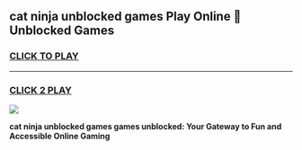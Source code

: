 
## cat ninja unblocked games Play Online 👋 Unblocked Games
<h3>
<a href="https://premium.freeplayer.one?title=cat_ninja_unblocked_games&ref=19F">CLICK TO PLAY</a></h3>
<hr>

<h3>
<a href="https://premium.freeplayer.one?title=cat_ninja_unblocked_games&ref=19F">CLICK 2 PLAY</a>
  
</h3>

<a href="https://premium.freeplayer.one?title=cat_ninja_unblocked_games&ref=19F"><img src="https://clearcache.store/games.png"></a>


**cat ninja unblocked games games unblocked: Your Gateway to Fun and Accessible Online Gaming**

